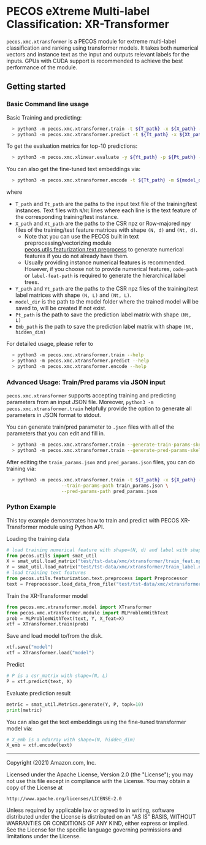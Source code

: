 # PECOS eXtreme Multi-label Classification: XR-Transformer

`pecos.xmc.xtransformer` is a PECOS module for extreme multi-label classification and ranking using transformer models.
It takes both numerical vectors and instance text as the input and outputs relevant labels for the inputs.
GPUs with CUDA support is recommended to achieve the best performance of the module.


## Getting started

### Basic Command line usage

Basic Training and predicting:
```bash
  > python3 -m pecos.xmc.xtransformer.train -t ${T_path} -x ${X_path} -y ${Y_path} -m ${model_dir}
  > python3 -m pecos.xmc.xtransformer.predict -t ${Tt_path} -x ${Xt_path} -m ${model_dir} -o ${Pt_path}
```

To get the evaluation metrics for top-10 predictions:
```bash
  > python3 -m pecos.xmc.xlinear.evaluate -y ${Yt_path} -p ${Pt_path} -k 10
```

You can also get the fine-tuned text embeddings via:
```bash
  > python3 -m pecos.xmc.xtransformer.encode -t ${Tt_path} -m ${model_dir} -o ${Emb_path}
```

where
* `T_path` and `Tt_path` are the paths to the input text file of the training/test instances. Text files with `N`/`Nt` lines where each line is the text feature of the corresponding training/test instance.
* `X_path` and `Xt_path` are the paths to the CSR npz or Row-majored npy files of the training/test feature matrices with shape `(N, d)` and `(Nt, d)`.
  * Note that you can use the PECOS built in text preprocessing/vectorizing module [pecos.utils.featurization.text.preprocess](https://github.com/amzn/pecos/tree/mainline/pecos/utils/featurization/text) to generate numerical features if you do not already have them.
  * Usually providing instance numerical features is recommended. However, if you choose not to provide numerical features, `code-path` or `label-feat-path` is required to generate the hierarchical label trees.
* `Y_path` and `Yt_path` are the paths to the CSR npz files of the training/test label matrices with shape `(N, L)` and `(Nt, L)`.
* `model_dir` is the path to the model folder where the trained model will be saved to, will be created if not exist.
* `Pt_path` is the path to save the prediction label matrix with shape `(Nt, L)`
* `Emb_path` is the path to save the prediction label matrix with shape `(Nt, hidden_dim)`

For detailed usage, please refer to
```bash
  > python3 -m pecos.xmc.xtransformer.train --help
  > python3 -m pecos.xmc.xtransformer.predict --help
  > python3 -m pecos.xmc.xtransformer.encode --help
```

### Advanced Usage: Train/Pred params via JSON input
`pecos.xmc.xtransformer` supports accepting training and predicting parameters from an input JSON file.
Moreover, `python3 -m pecos.xmc.xtransformer.train` helpfully provide the option to generate all parameters in JSON format to stdout.

You can generate train/pred parameter to `.json` files
with all of the parameters that you can edit and fill in.
```bash
  > python3 -m pecos.xmc.xtransformer.train --generate-train-params-skeleton &> train_params.json
  > python3 -m pecos.xmc.xtransformer.train --generate-pred-params-skeleton &> pred_params.json
```
After editing the `train_params.json` and `pred_params.json` files, you can do training via:
```bash
  > python3 -m pecos.xmc.xtransformer.train -t ${T_path} -x ${X_path} -y ${Y_path} -m ${model_dir} \
					--train-params-path train_params.json \
					--pred-params-path pred_params.json
```

### Python Example
This toy example demonstrates how to train and predict with PECOS XR-Transformer module using Python API.

Loading the training data
```python
# load training numerical feature with shape=(N, d) and label with shape=(N, L)
from pecos.utils import smat_util
X = smat_util.load_matrix("test/tst-data/xmc/xtransformer/train_feat.npz")
Y = smat_util.load_matrix("test/tst-data/xmc/xtransformer/train_label.npz")
# load training text features
from pecos.utils.featurization.text.preprocess import Preprocessor
text = Preprocessor.load_data_from_file("test/tst-data/xmc/xtransformer/train.txt", text_pos=0)["corpus"]
```
Train the XR-Transformer model
```python
from pecos.xmc.xtransformer.model import XTransformer
from pecos.xmc.xtransformer.module import MLProblemWithText
prob = MLProblemWithText(text, Y, X_feat=X)
xtf = XTransformer.train(prob)
```

Save and load model to/from the disk.
```python
xtf.save("model")
xtf = XTransformer.load("model")
```

Predict
```python
# P is a csr_matrix with shape=(N, L)
P = xtf.predict(text, X)
```
Evaluate prediction result
```python
metric = smat_util.Metrics.generate(Y, P, topk=10)
print(metric)
```

You can also get the text embeddings using the fine-tuned transformer model via:
```python
# X_emb is a ndarray with shape=(N, hidden_dim)
X_emb = xtf.encode(text)
```

***

Copyright (2021) Amazon.com, Inc.

Licensed under the Apache License, Version 2.0 (the "License");
you may not use this file except in compliance with the License.
You may obtain a copy of the License at

    http://www.apache.org/licenses/LICENSE-2.0

Unless required by applicable law or agreed to in writing, software
distributed under the License is distributed on an "AS IS" BASIS,
WITHOUT WARRANTIES OR CONDITIONS OF ANY KIND, either express or implied.
See the License for the specific language governing permissions and
limitations under the License.

